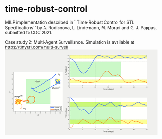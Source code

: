 # time-robust-control

MILP implementation described in ``Time-Robust Control for STL Specifications'' by A. Rodionova, L. Lindemann, M. Morari and G. J. Pappas, submitted to CDC 2021.

Case study 2: Multi-Agent Surveillance. Simulation is available at https://tinyurl.com/multi-surveil
![](multi-surveil.gif)
